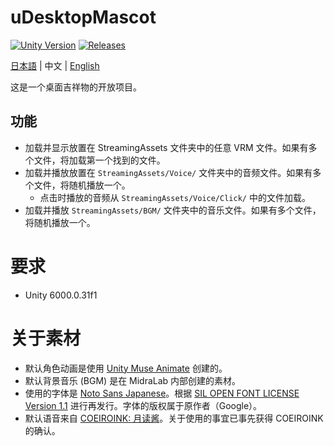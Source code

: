 # uDesktopMascot

[![Unity Version](https://img.shields.io/badge/Unity-6000.0%2B-blueviolet?logo=unity)](https://unity.com/releases/editor/archive)
[![Releases](https://img.shields.io/github/release/MidraLab/uDesktopMascot.svg)](https://github.com/MidraLab/uDesktopMascot/releases)

[日本語](README.md)  | 中文 | [English](README_EN.md)

这是一个桌面吉祥物的开放项目。

## 功能
* 加载并显示放置在 StreamingAssets 文件夹中的任意 VRM 文件。如果有多个文件，将加载第一个找到的文件。
* 加载并播放放置在 `StreamingAssets/Voice/` 文件夹中的音频文件。如果有多个文件，将随机播放一个。
    * 点击时播放的音频从 `StreamingAssets/Voice/Click/` 中的文件加载。
* 加载并播放 `StreamingAssets/BGM/` 文件夹中的音乐文件。如果有多个文件，将随机播放一个。

# 要求
* Unity 6000.0.31f1

# 关于素材
* 默认角色动画是使用 [Unity Muse Animate](https://muse.unity.com/ja-jp/explore) 创建的。
* 默认背景音乐 (BGM) 是在 MidraLab 内部创建的素材。
* 使用的字体是 [Noto Sans Japanese](https://fonts.google.com/noto/specimen/Noto+Sans+JP?lang=ja_Jpan)。根据 [SIL OPEN FONT LICENSE Version 1.1](https://fonts.google.com/noto/specimen/Noto+Sans+JP/license?lang=ja_Jpan) 进行再发行。字体的版权属于原作者（Google）。
* 默认语音来自 [COEIROINK: 月读酱](https://coeiroink.com/character/audio-character/tsukuyomi-chan)。关于使用的事宜已事先获得 COEIROINK 的确认。